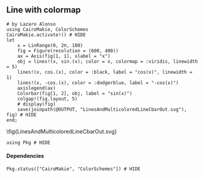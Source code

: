 <!--This file was generated, do not modify it.-->
## Line with colormap

````julia:ex1
# by Lazaro Alonso
using CairoMakie, ColorSchemes
CairoMakie.activate!() # HIDE
let
    x = LinRange(0, 2π, 100)
    fig = Figure(resolution = (600, 400))
    ax = Axis(fig[1, 1], xlabel = "x")
    obj = lines!(x, sin.(x); color = x, colormap = :viridis, linewidth = 5)
    lines!(x, cos.(x), color = :black, label = "cos(x)", linewidth = 1)
    lines!(x, -cos.(x), color = :dodgerblue, label = "-cos(x)")
    axislegend(ax)
    Colorbar(fig[1, 2], obj, label = "sin(x)")
    colgap!(fig.layout, 5)
    # display(fig)
    save(joinpath(@OUTPUT, "LinesAndMulticoloredLineCbarOut.svg"), fig) # HIDE
end;
````

\fig{LinesAndMulticoloredLineCbarOut.svg}

````julia:ex2
using Pkg # HIDE
````

#### Dependencies

````julia:ex3
Pkg.status(["CairoMakie", "ColorSchemes"]) # HIDE
````

